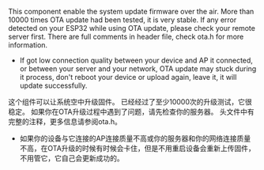 This component enable the system update firmware over the air.
More than 10000 times OTA update had been tested, it is very stable.
If any error detected on your ESP32 while using OTA update, please check your remote server first.
There are full comments in header file, check ota.h for more information.

* If got low connection quality between your device and AP it connected, or between your server and your network, OTA update may stuck during it process, don't reboot your device or upload again, leave it, it will update successfully.

这个组件可以让系统空中升级固件。
已经经过了至少10000次的升级测试，它很稳定。
如果你在OTA升级过程中遇到了问题，请先检查你的服务器。
头文件中有完整的注释，更多信息请参阅ota.h。

* 如果你的设备与它连接的AP连接质量不高或你的服务器和你的网络连接质量不高，在OTA升级的时候有时候会卡住，但是不用重启设备会重新上传固件，不用管它，它自己会更新成功的。